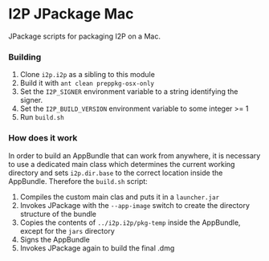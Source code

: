 # I2P JPackage Mac

JPackage scripts for packaging I2P on a Mac.

### Building

1. Clone `i2p.i2p` as a sibling to this module
1. Build it with `ant clean preppkg-osx-only`
1. Set the `I2P_SIGNER` environment variable to a string identifying the signer.
1. Set the `I2P_BUILD_VERSION` environment variable to some integer >= 1
1. Run `build.sh`

### How does it work

In order to build an AppBundle that can work from anywhere, it is necessary to use a dedicated main class which determines the current working directory and sets `i2p.dir.base` to the correct location inside the AppBundle.  Therefore the `build.sh` script:

1. Compiles the custom main clas and puts it in a `launcher.jar`
1. Invokes JPackage with the `--app-image` switch to create the directory structure of the bundle
1. Copies the contents of `../i2p.i2p/pkg-temp` inside the AppBundle, except for the `jars` directory
1. Signs the AppBundle
1. Invokes JPackage again to build the final .dmg
